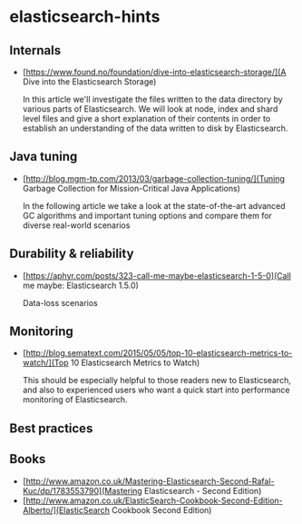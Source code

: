 # elasticsearch-hints

## Internals

- [https://www.found.no/foundation/dive-into-elasticsearch-storage/](A Dive into the Elasticsearch Storage)
  
   In this article we'll investigate the files written to the data directory by various parts of Elasticsearch. We will look at node, index and shard level files and give a short explanation of their contents in order to establish an understanding of the data written to disk by Elasticsearch.


## Java tuning

- [http://blog.mgm-tp.com/2013/03/garbage-collection-tuning/](Tuning Garbage Collection for Mission-Critical Java Applications)

    In the following article we take a look at the state-of-the-art advanced GC algorithms and important tuning options and compare them for diverse real-world scenarios  

## Durability & reliability

- [https://aphyr.com/posts/323-call-me-maybe-elasticsearch-1-5-0](Call me maybe: Elasticsearch 1.5.0)

   Data-loss scenarios

## Monitoring

- [http://blog.sematext.com/2015/05/05/top-10-elasticsearch-metrics-to-watch/](Top 10 Elasticsearch Metrics to Watch)

   This should be especially helpful to those readers new to Elasticsearch, and also to experienced users who want a quick start into performance monitoring of Elasticsearch.

## Best practices

## Books

- [http://www.amazon.co.uk/Mastering-Elasticsearch-Second-Rafal-Kuc/dp/1783553790](Mastering Elasticsearch - Second Edition)
- [http://www.amazon.co.uk/ElasticSearch-Cookbook-Second-Edition-Alberto/](ElasticSearch Cookbook Second Edition)
